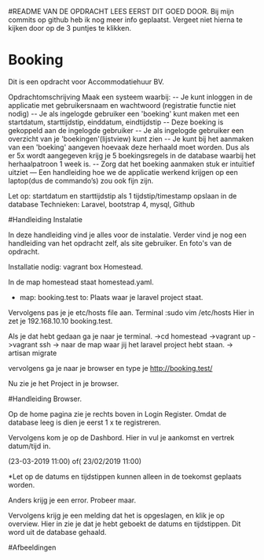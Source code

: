 #README VAN DE OPDRACHT LEES EERST DIT GOED DOOR.
Bij mijn commits op github heb ik nog meer info geplaatst.
Vergeet niet hierna te kijken door op de 3 puntjes te klikken.



# Booking

Dit is een opdracht voor Accommodatiehuur BV.

Opdrachtomschrijving
Maak een systeem waarbij:
-- Je kunt inloggen in de applicatie met gebruikersnaam en wachtwoord (registratie functie niet nodig)
-- Je als ingelogde gebruiker een 'boeking' kunt maken met een startdatum, starttijdstip, einddatum, eindtijdstip
-- Deze boeking is gekoppeld aan de ingelogde gebruiker
-- Je als ingelogde gebruiker een overzicht van je 'boekingen'(lijstview) kunt zien
-- Je kunt bij het aanmaken van een 'boeking' aangeven hoevaak deze herhaald moet worden. Dus als er 5x wordt aangegeven krijg je 5 boekingsregels in de database waarbij het herhaalpatroon 1 week is.
-- Zorg dat het boeking aanmaken stuk er intuïtief uitziet
— Een handleiding hoe we de applicatie werkend krijgen op een laptop(dus de commando’s) zou ook fijn zijn.

Let op: startdatum en starttijdstip als 1 tijdstip/timestamp opslaan in de database
Technieken: Laravel, bootstrap 4, mysql, Github

#Handleiding Instalatie

In deze handleiding vind je alles voor de instalatie.
Verder vind je nog een handleiding van het opdracht zelf, als site gebruiker.
En foto's van de opdracht.

Installatie nodig:
vagrant box
Homestead.

In de map homestead staat homestead.yaml.
 
- map: booking.test
      to: Plaats waar je laravel project staat.

Vervolgens pas je je etc/hosts file aan.
Terminal :sudo vim /etc/hosts
Hier in zet je 192.168.10.10   booking.test.

Als je dat hebt gedaan ga je naar je terminal.
->cd homestead
->vagrant up
->vagrant ssh
-> naar de map waar jij het laravel project hebt staan.
-> artisan migrate

vervolgens ga je naar je browser en type je http://booking.test/

Nu zie je het Project in je browser.

#Handleiding Browser.

Op de home pagina zie je rechts boven in Login Register.
Omdat de database leeg is dien je eerst 1 x te registreren.

Vervolgens kom je op de Dashbord.
Hier in vul je aankomst en vertrek datum/tijd in.

(23-03-2019 11:00) of( 23/02/2019 11:00)

*Let op de datums en tijdstippen kunnen alleen in de toekomst geplaats worden.

Anders krijg je een error.
Probeer maar.

Vervolgens krijg je een melding dat het is opgeslagen, en klik je op overview.
Hier in zie je dat je hebt geboekt de datums en tijdstippen. Dit word uit de database gehaald.

#Afbeeldingen







